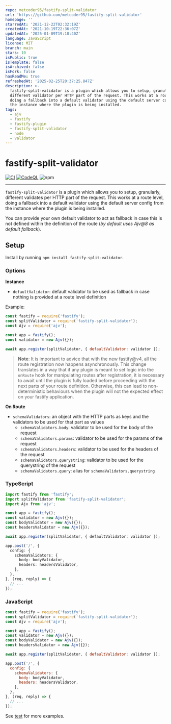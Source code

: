 ```yaml
---
repo: metcoder95/fastify-split-validator
url: 'https://github.com/metcoder95/fastify-split-validator'
homepage: ''
starredAt: '2021-12-22T02:32:19Z'
createdAt: '2021-10-19T22:36:07Z'
updatedAt: '2025-01-09T19:18:40Z'
language: JavaScript
license: MIT
branch: main
stars: 10
isPublic: true
isTemplate: false
isArchived: false
isFork: false
hasReadMe: true
refreshedAt: '2025-02-25T20:37:25.847Z'
description: >-
  fastify-split-validator is a plugin which allows you to setup, granularly,
  different validator per HTTP part of the request. This works at a route level,
  doing a fallback into a default validator using the default server config from
  the instance where the plugin is being installed.
tags:
  - ajv
  - fastify
  - fastify-plugin
  - fastify-split-validator
  - node
  - validator
---
```


# fastify-split-validator

[![CI](https://github.com/MetCoder95/fastify-split-validator/actions/workflows/ci.yml/badge.svg?branch=main)](https://github.com/MetCoder95/fastify-split-validator/actions/workflows/ci.yml) [![CodeQL](https://github.com/MetCoder95/fastify-split-validator/actions/workflows/codeql-analysis.yml/badge.svg?branch=main)](https://github.com/MetCoder95/fastify-split-validator/actions/workflows/codeql-analysis.yml) ![npm](https://img.shields.io/npm/v/fastify-split-validator)

---

`fastify-split-validator` is a plugin which allows you to setup, granularly, different validates per HTTP part of the request. This works at a route level, doing a fallback into a default validator using the default server config from the instance where the plugin is being installed.

You can provide your own default validator to act as fallback in case this is not defined within the definition of the route (_by default uses Ajv@8 as default fallback_).

## Setup

Install by running `npm install fastify-split-validator`.

### Options

**Instance**

- `defaultValidator`: default validator to be used as fallback in case nothing is provided at a route level definition

Example:

```js
const fastify = require('fastify');
const splitValidator = require('fastify-split-validator');
const Ajv = require('ajv');

const app = fastify();
const validator = new Ajv({});

await app.register(splitValidator, { defaultValidator: validator });
```

>**Note**:
> It is important to advice that with the new fastify@v4, all the route registration now happens asynchronously.
> This change translates in a way that if any plugin is meant to set logic into the `onRoute` hook for manipulating
> routes after registration, it is necessary to await until the plugin is fully loaded before proceeding with the next parts
> of your route definition. Otherwise, this can lead to non-deterministic behaviours when the plugin will not the expected
> effect on your fastify application.

**On Route**

- `schemaValidators`: an object with the HTTP parts as keys and the validators to be used for that part as values
  - `schemaValidators.body`: validator to be used for the body of the request
  - `schemaValidators.params`: validator to be used for the params of the request
  - `schemaValidators.headers`: validator to be used for the headers of the request
  - `schemaValidators.querystring`: validator to be used for the querystring of the request
  - `schemaValidators.query`: alias for `schemaValidators.querystring`

### TypeScript

```ts
import fastify from 'fastify';
import splitValidator from 'fastify-split-validator';
import Ajv from 'ajv';

const app = fastify();
const validator = new Ajv({});
const bodyValidator = new Ajv({});
const headersValidator = new Ajv({});

await app.register(splitValidator, { defaultValidator: validator });

app.post('/', {
  config: {
    schemaValidators: {
      body: bodyValidator,
      headers: headersValidator,
    },
  },
}, (req, reply) => {
  // ...
});
```

### JavaScript
```js
const fastify = require('fastify');
const splitValidator = require('fastify-split-validator');
const Ajv = require('ajv');

const app = fastify();
const validator = new Ajv({});
const bodyValidator = new Ajv({});
const headersValidator = new Ajv({});

await app.register(splitValidator, { defaultValidator: validator });

app.post('/', {
  config: {
    schemaValidators: {
      body: bodyValidator,
      headers: headersValidator,
    },
  },
}, (req, reply) => {
  // ...
});
```

See [test](test/index.test.js) for more examples.
